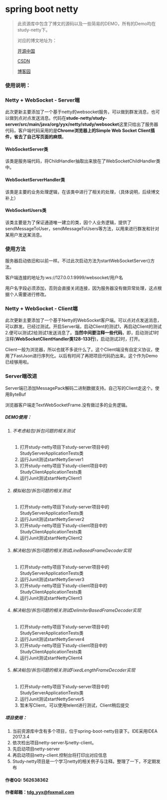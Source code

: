 # spring boot netty

> 此资源库中包含了博文的源码以及一些简易的DEMO，所有的Demo均在study-netty下。
>
> 对应的博文地址为：
>
> [开源中国](https://my.oschina.net/yzwjyw/blog/1614889)
>
> [CSDN](http://blog.csdn.net/yuanzhenwei521/article/details/79194275)
>
> [博客园](http://www.cnblogs.com/tdg-yyx/p/8376842.html)

### 使用说明：

### Netty + WebSocket - Server端

此次更新主要添加了一个基于netty的websocket服务，可以做到群发消息，也可以做到点对点发送消息。代码在**stude-netty/study-server/src/main/java/org/yyx/netty/study/websocket**这里只给出了服务器代码，客户端代码采用的是**Chrome浏览器上的Simple Web Socket Client插件，省去了自己写页面的麻烦**。

#### WebSocketServer类

该类是服务端代码，将ChildHandler抽取出来放在了WebSocketChildHandler类中。

#### WebSocketServerHandler类

该类是主要的业务处理逻辑，在该类中进行了相关的处理，（具体说明，后续博文补上）

#### WebSocketUsers类

该类主要是为了保证通道唯一建立的类，因个人业务逻辑，提供了sendMessageToUser，sendMessageToUsers等方法，以用来进行群发和针对某用户发送某消息。

### 使用方法

服务器启动依旧和以前一样。不过此次启动方法为startWebSocketServer()方法。

客户端连接的地址为:ws://127.0.0.1:9999/websocket/用户名

用户名字段必须添加，否则会直接关闭连接，因为服务器没有做异常处理，这点根据个人需要进行修改。

### Netty + WebSocket - Client端

此次更新主要添加了一个基于Netty的WebSocket客户端。可以点对点发送消息，可以群发。已经过测试。开启Server端，启动Client的测试1，再启动Client的测试2.便可以测试2给测试1发送消息了。**当然中间要注释一些代码**，即，启动测试1时注释(**WebSocketClientHandler类128-133行**)，启动测试2时，打开。

Client一般为浏览器，所以也就不多说什么了。这个Client端没有自定义协议，使用了FastJson进行序列化。以后有时间了再把项目代码扔出来。这个作为Demo已经够用啦。

### Server端改进

Server端已添加MessagePack解码二进制数据支持。自己写的Client走这个。使用ByteBuf

浏览器客户端走TextWebSocketFrame.没有做过多的业务逻辑。

##### DEMO使用：

1. ###### 不考虑粘包/拆包问题的相关测试

   1. 打开study-netty项目下study-server项目中的StudyServerApplicationTests类
   2. 运行Junit测试startNettyServer1
   3. 打开study-netty项目下study-client项目中的StudyClientApplicationTests类
   4. 运行Junit测试startNettyClient1

2. ###### 模拟粘包/拆包问题的相关测试

   1. 打开study-netty项目下study-server项目中的StudyServerApplicationTests类
   2. 运行Junit测试startNettyServer2
   3. 打开study-netty项目下study-client项目中的StudyClientApplicationTests类
   4. 运行Junit测试startNettyClient2

3. ###### 解决粘包/拆包问题的相关测试LineBasedFrameDecoder实现

   1. 打开study-netty项目下study-server项目中的StudyServerApplicationTests类
   2. 运行Junit测试startNettyServer3
   3. 打开study-netty项目下study-client项目中的StudyClientApplicationTests类
   4. 运行Junit测试startNettyClient3

4. ###### 解决粘包/拆包问题的相关测试DelimiterBasedFrameDecoder实现

   1. 打开study-netty项目下study-server项目中的StudyServerApplicationTests类
   2. 运行Junit测试startNettyServer4
   3. 打开study-netty项目下study-client项目中的StudyClientApplicationTests类
   4. 运行Junit测试startNettyClient4

5. ###### 解决粘包/拆包问题的相关测试FixedLengthFrameDecoder实现

   1. 打开study-netty项目下study-server项目中的StudyServerApplicationTests类
   2. 运行Junit测试startNettyServer5
   3. 暂未写Client，可以使用telent进行测试，Client稍后提交



##### 项目使用：

1. 当前资源库中含有多个项目，位于spring-boot-netty目录下。IDE采用IDEA 2017.3.4
2. 依次检出项目netty-server与netty-client。
3. 先启动项目netty-server
4. 再启动项目netty-client.控制台将打印出对应信息
5. Study-netty项目是一个学习netty的相关例子与注释。整理了一下，不定期发布

#### 作者QQ: 562638362

#### 作者邮箱：tdg_yyx@foxmail.com


